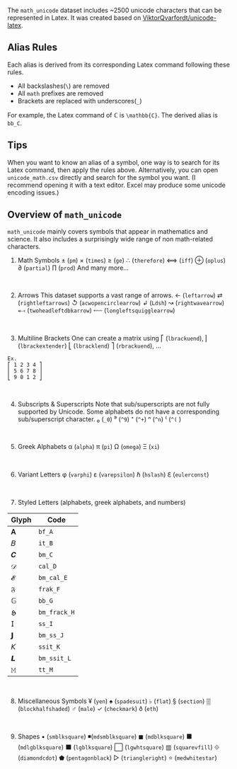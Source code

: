 The `math_unicode` dataset includes ~2500 unicode characters that can be represented in Latex. 
It was created based on [ViktorQvarfordt/unicode-latex](https://github.com/ViktorQvarfordt/unicode-latex).

## Alias Rules
Each alias is derived from its corresponding Latex command following these rules.
- All backslashes(`\`) are removed
- All `math` prefixes are removed 
- Brackets are replaced with underscores(`_`)

For example, the Latex command of ℂ is `\mathbb{C}`. The derived alias is `bb_C`.

## Tips
When you want to know an alias of a symbol, one way is to search for its Latex command, then apply the rules above. 
Alternatively, you can open `unicode_math.csv` directly and search for the symbol you want. 
(I recommend opening it with a text editor. Excel may produce some unicode encoding issues.)

## Overview of `math_unicode`
`math_unicode` mainly covers symbols that appear in mathematics and science. It also includes a surprisingly wide range of non math-related characters.

1. Math Symbols
± (`pm`) 
× (`times`)
≥ (`ge`)
∴ (`therefore`) 
⟺ (`iff`) 
⊕ (`oplus`) 
∂ (`partial`) 
∏ (`prod`)
And many more...

</br>

2. Arrows
This dataset supports a vast range of arrows. 
← (`leftarrow`)
⇄ (`rightleftarrows`)
↺ (`acwopencirclearrow`)
↲ (`Ldsh`)
↝ (`rightwavearrow`)
⬷ (`twoheadleftdbkarrow`)
⬳ (`longleftsquigglearrow`)

<br/>

3. Multiline Brackets
One can create a matrix using 
⎡ (`lbrackuend`), 
⎢ (`lbrackextender`)
⎣ (`lbracklend`)
⎤ (`rbrackuend`), ...
```
Ex.
⎡ 1 2 3 4 ⎤
⎢ 5 6 7 8 ⎥
⎣ 9 0 1 2 ⎦
```

<br/>

4. Subscripts & Superscripts
Note that sub/superscripts are not fully supported by Unicode. Some alphabets do not have a corresponding sub/superscript character. 
₀ (`_0`)
⁹ (`^9`)
⁺ (`^+`)
ⁿ (`^n`)
⁽ (`^(` )

<br/>

5. Greek Alphabets
α (`alpha`)
π (`pi`)
Ω (`omega`)
Ξ (`xi`)

<br/>

6. Variant Letters
φ (`varphi`)
ε (`varepsilon`)
ℏ (`hslash`)
ℇ (`eulerconst`)

<br/>

7. Styled Letters (alphabets, greek alphabets, and numbers)

| Glyph | Code         |
|-------|--------------|
| 𝐀     | `bf_A`       |
| 𝐵     | `it_B`       |
| 𝑪     | `bm_C`       |
| 𝒟     | `cal_D`      |
| 𝓔     | `bm_cal_E`   |
| 𝔉     | `frak_F`     |
| 𝔾     | `bb_G`       |
| 𝕳     | `bm_frack_H` |
| 𝖨     | `ss_I`       |
| 𝗝     | `bm_ss_J`    |
| 𝘒     | `ssit_K`     |
| 𝙇     | `bm_ssit_L`  |
| 𝙼     | `tt_M`       |

<br/>

8. Miscellaneous Symbols 
¥ (`yen`)
♠ (`spadesuit`) 
♭ (`flat`)
§ (`section`)
▒ (`blockhalfshaded`)
♂ (`male`)
✓ (`checkmark`)
ð (`eth`)

<br/>

9. Shapes
▪ (`smblksquare`)
◾(`mdsmblksquare`)
◼ (`mdblksquare`)
■ (`mdlgblksquare`)
⬛ (`lgblksquare`)
⬜ (`lgwhtsquare`)
▥ (`squarevfill`)
⟐ (`diamondcdot`)
⬟ (`pentagonblack`)
▷ (`triangleright`)
⭐ (`medwhitestar`)
